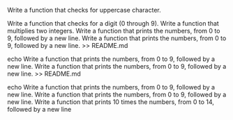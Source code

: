 Write a function that checks for uppercase character.


Write a function that checks for a digit (0 through 9).
Write a function that multiplies two integers.
Write a function that prints the numbers, from 0 to 9, followed by a new line.
Write a function that prints the numbers, from 0 to 9, followed by a new line. >> README.md

echo Write a function that prints the numbers, from 0 to 9, followed by a new line.
Write a function that prints the numbers, from 0 to 9, followed by a new line. >> README.md

echo Write a function that prints the numbers, from 0 to 9, followed by a new line.
Write a function that prints the numbers, from 0 to 9, followed by a new line.
Write a function that prints 10 times the numbers, from 0 to 14, followed by a new line
